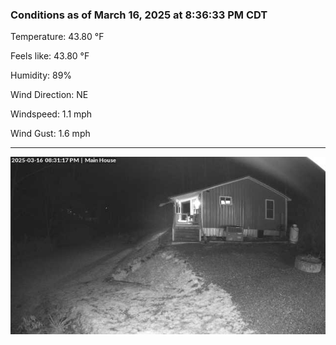 ### Conditions as of March 16, 2025 at 8:36:33 PM CDT 

Temperature: 43.80 &deg;F

Feels like: 43.80 &deg;F

Humidity: 89%

Wind Direction: NE

Windspeed: 1.1 mph

Wind Gust: 1.6 mph

---

<img src="./images/latest.jpeg"/>

